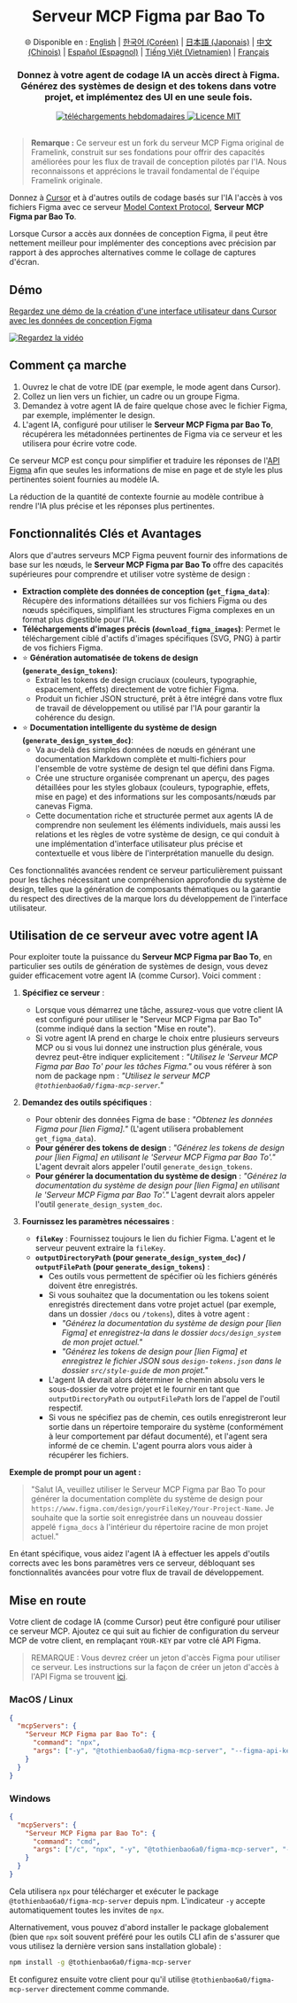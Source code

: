 <div align="center">
  <h1>Serveur MCP Figma par Bao To</h1>
  <p>
    🌐 Disponible en :
    <a href="README.md">English</a> |
    <a href="README.ko.md">한국어 (Coréen)</a> |
    <a href="README.ja.md">日本語 (Japonais)</a> |
    <a href="README.zh.md">中文 (Chinois)</a> |
    <a href="README.es.md">Español (Espagnol)</a> |
    <a href="README.vi.md">Tiếng Việt (Vietnamien)</a> |
    <a href="README.fr.md">Français</a>
  </p>
  <h3>Donnez à votre agent de codage IA un accès direct à Figma.<br/>Générez des systèmes de design et des tokens dans votre projet, et implémentez des UI en une seule fois.</h3>
  <a href="https://npmcharts.com/compare/@tothienbao6a0/figma-mcp-server?interval=30">
    <img alt="téléchargements hebdomadaires" src="https://img.shields.io/npm/dm/@tothienbao6a0/figma-mcp-server.svg">
  </a>
  <a href="https://github.com/tothienbao6a0/Figma-Context-MCP/blob/main/LICENSE">
    <img alt="Licence MIT" src="https://img.shields.io/github/license/tothienbao6a0/Figma-Context-MCP" />
  </a>
  <!-- Lien vers votre Discord ou réseau social si vous en avez un, sinon supprimez -->
  <!-- <a href="https://framelink.ai/discord">
    <img alt="Discord" src="https://img.shields.io/discord/1352337336913887343?color=7389D8&label&logo=discord&logoColor=ffffff" />
  </a> -->
  <br />
  <!-- Lien vers votre Twitter ou réseau social si vous en avez un, sinon supprimez -->
  <!-- <a href="https://twitter.com/glipsman">
    <img alt="Twitter" src="https://img.shields.io/twitter/url?url=https%3A%2F%2Fx.com%2Fglipsman&label=%40glipsman" />
  </a> -->
</div>

<br/>

> **Remarque :** Ce serveur est un fork du serveur MCP Figma original de Framelink, construit sur ses fondations pour offrir des capacités améliorées pour les flux de travail de conception pilotés par l'IA. Nous reconnaissons et apprécions le travail fondamental de l'équipe Framelink originale.

Donnez à [Cursor](https://cursor.sh/) et à d'autres outils de codage basés sur l'IA l'accès à vos fichiers Figma avec ce serveur [Model Context Protocol](https://modelcontextprotocol.io/introduction), **Serveur MCP Figma par Bao To**.

Lorsque Cursor a accès aux données de conception Figma, il peut être nettement meilleur pour implémenter des conceptions avec précision par rapport à des approches alternatives comme le collage de captures d'écran.

## Démo

[Regardez une démo de la création d'une interface utilisateur dans Cursor avec les données de conception Figma](https://youtu.be/6G9yb-LrEqg)

[![Regardez la vidéo](https://img.youtube.com/vi/6G9yb-LrEqg/maxresdefault.jpg)](https://youtu.be/6G9yb-LrEqg)

## Comment ça marche

1. Ouvrez le chat de votre IDE (par exemple, le mode agent dans Cursor).
2. Collez un lien vers un fichier, un cadre ou un groupe Figma.
3. Demandez à votre agent IA de faire quelque chose avec le fichier Figma, par exemple, implémenter le design.
4. L'agent IA, configuré pour utiliser le **Serveur MCP Figma par Bao To**, récupérera les métadonnées pertinentes de Figma via ce serveur et les utilisera pour écrire votre code.

Ce serveur MCP est conçu pour simplifier et traduire les réponses de l'[API Figma](https://www.figma.com/developers/api) afin que seules les informations de mise en page et de style les plus pertinentes soient fournies au modèle IA.

La réduction de la quantité de contexte fournie au modèle contribue à rendre l'IA plus précise et les réponses plus pertinentes.

## Fonctionnalités Clés et Avantages

Alors que d'autres serveurs MCP Figma peuvent fournir des informations de base sur les nœuds, le **Serveur MCP Figma par Bao To** offre des capacités supérieures pour comprendre et utiliser votre système de design :

*   **Extraction complète des données de conception (`get_figma_data`)**: Récupère des informations détaillées sur vos fichiers Figma ou des nœuds spécifiques, simplifiant les structures Figma complexes en un format plus digestible pour l'IA.
*   **Téléchargements d'images précis (`download_figma_images`)**: Permet le téléchargement ciblé d'actifs d'images spécifiques (SVG, PNG) à partir de vos fichiers Figma.
*   ⭐ **Génération automatisée de tokens de design (`generate_design_tokens`)**:
    *   Extrait les tokens de design cruciaux (couleurs, typographie, espacement, effets) directement de votre fichier Figma.
    *   Produit un fichier JSON structuré, prêt à être intégré dans votre flux de travail de développement ou utilisé par l'IA pour garantir la cohérence du design.
*   ⭐ **Documentation intelligente du système de design (`generate_design_system_doc`)**:
    *   Va au-delà des simples données de nœuds en générant une documentation Markdown complète et multi-fichiers pour l'ensemble de votre système de design tel que défini dans Figma.
    *   Crée une structure organisée comprenant un aperçu, des pages détaillées pour les styles globaux (couleurs, typographie, effets, mise en page) et des informations sur les composants/nœuds par canevas Figma.
    *   Cette documentation riche et structurée permet aux agents IA de comprendre non seulement les éléments individuels, mais aussi les relations et les règles de votre système de design, ce qui conduit à une implémentation d'interface utilisateur plus précise et contextuelle et vous libère de l'interprétation manuelle du design.

Ces fonctionnalités avancées rendent ce serveur particulièrement puissant pour les tâches nécessitant une compréhension approfondie du système de design, telles que la génération de composants thématiques ou la garantie du respect des directives de la marque lors du développement de l'interface utilisateur.

## Utilisation de ce serveur avec votre agent IA

Pour exploiter toute la puissance du **Serveur MCP Figma par Bao To**, en particulier ses outils de génération de systèmes de design, vous devez guider efficacement votre agent IA (comme Cursor). Voici comment :

1.  **Spécifiez ce serveur** :
    *   Lorsque vous démarrez une tâche, assurez-vous que votre client IA est configuré pour utiliser le "Serveur MCP Figma par Bao To" (comme indiqué dans la section "Mise en route").
    *   Si votre agent IA prend en charge le choix entre plusieurs serveurs MCP ou si vous lui donnez une instruction plus générale, vous devrez peut-être indiquer explicitement : *"Utilisez le 'Serveur MCP Figma par Bao To' pour les tâches Figma."* ou vous référer à son nom de package npm : *"Utilisez le serveur MCP `@tothienbao6a0/figma-mcp-server`."*

2.  **Demandez des outils spécifiques** :
    *   Pour obtenir des données Figma de base : *"Obtenez les données Figma pour [lien Figma]."* (L'agent utilisera probablement `get_figma_data`).
    *   **Pour générer des tokens de design** : *"Générez les tokens de design pour [lien Figma] en utilisant le 'Serveur MCP Figma par Bao To'."* L'agent devrait alors appeler l'outil `generate_design_tokens`.
    *   **Pour générer la documentation du système de design** : *"Générez la documentation du système de design pour [lien Figma] en utilisant le 'Serveur MCP Figma par Bao To'."* L'agent devrait alors appeler l'outil `generate_design_system_doc`.

3.  **Fournissez les paramètres nécessaires** :
    *   **`fileKey`** : Fournissez toujours le lien du fichier Figma. L'agent et le serveur peuvent extraire la `fileKey`.
    *   **`outputDirectoryPath` (pour `generate_design_system_doc`) / `outputFilePath` (pour `generate_design_tokens`)** :
        *   Ces outils vous permettent de spécifier où les fichiers générés doivent être enregistrés.
        *   Si vous souhaitez que la documentation ou les tokens soient enregistrés directement dans votre projet actuel (par exemple, dans un dossier `/docs` ou `/tokens`), dites à votre agent :
            *   *"Générez la documentation du système de design pour [lien Figma] et enregistrez-la dans le dossier `docs/design_system` de mon projet actuel."*
            *   *"Générez les tokens de design pour [lien Figma] et enregistrez le fichier JSON sous `design-tokens.json` dans le dossier `src/style-guide` de mon projet."*
        *   L'agent IA devrait alors déterminer le chemin absolu vers le sous-dossier de votre projet et le fournir en tant que `outputDirectoryPath` ou `outputFilePath` lors de l'appel de l'outil respectif.
        *   Si vous ne spécifiez pas de chemin, ces outils enregistreront leur sortie dans un répertoire temporaire du système (conformément à leur comportement par défaut documenté), et l'agent sera informé de ce chemin. L'agent pourra alors vous aider à récupérer les fichiers.

**Exemple de prompt pour un agent :**

> "Salut IA, veuillez utiliser le Serveur MCP Figma par Bao To pour générer la documentation complète du système de design pour `https://www.figma.com/design/yourFileKey/Your-Project-Name`. Je souhaite que la sortie soit enregistrée dans un nouveau dossier appelé `figma_docs` à l'intérieur du répertoire racine de mon projet actuel."

En étant spécifique, vous aidez l'agent IA à effectuer les appels d'outils corrects avec les bons paramètres vers ce serveur, débloquant ses fonctionnalités avancées pour votre flux de travail de développement.

## Mise en route

Votre client de codage IA (comme Cursor) peut être configuré pour utiliser ce serveur MCP. Ajoutez ce qui suit au fichier de configuration du serveur MCP de votre client, en remplaçant `YOUR-KEY` par votre clé API Figma.

> REMARQUE : Vous devrez créer un jeton d'accès Figma pour utiliser ce serveur. Les instructions sur la façon de créer un jeton d'accès à l'API Figma se trouvent [ici](https://help.figma.com/hc/en-us/articles/8085703771159-Manage-personal-access-tokens).

### MacOS / Linux

```json
{
  "mcpServers": {
    "Serveur MCP Figma par Bao To": {
      "command": "npx",
      "args": ["-y", "@tothienbao6a0/figma-mcp-server", "--figma-api-key=YOUR-KEY", "--stdio"]
    }
  }
}
```

### Windows

```json
{
  "mcpServers": {
    "Serveur MCP Figma par Bao To": {
      "command": "cmd",
      "args": ["/c", "npx", "-y", "@tothienbao6a0/figma-mcp-server", "--figma-api-key=YOUR-KEY", "--stdio"]
    }
  }
}
```

Cela utilisera `npx` pour télécharger et exécuter le package `@tothienbao6a0/figma-mcp-server` depuis npm. L'indicateur `-y` accepte automatiquement toutes les invites de `npx`.

Alternativement, vous pouvez d'abord installer le package globalement (bien que `npx` soit souvent préféré pour les outils CLI afin de s'assurer que vous utilisez la dernière version sans installation globale) :
```bash
npm install -g @tothienbao6a0/figma-mcp-server
```
Et configurez ensuite votre client pour qu'il utilise `@tothienbao6a0/figma-mcp-server` directement comme commande. 